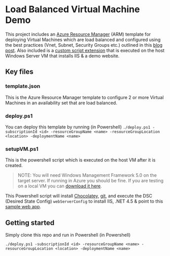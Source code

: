 # Load Balanced Virtual Machine Demo

This project includes an [Azure Resource Manager](https://azure.microsoft.com/en-us/documentation/articles/resource-group-overview/) (ARM) template for deploying Virtual Machines which are load balanced and configured using the best practices (Vnet, Subnet, Security Groups etc.) outlined in this [blog post](http://gotsomething.com/2016/05/30/how-to-load-balance-virtual-machines-in-azure/). Also included is a [custom script extension](https://azure.microsoft.com/en-us/documentation/articles/virtual-machines-windows-extensions-customscript/) that is executed on the host Windows Server VM that installs IIS & a demo website.

## Key files

### template.json

This is the Azure Resource Manager template to configure 2 or more Virtual Machines in an availability set that are load balanced.

### deploy.ps1

You can deploy this template by running (in Powershell) `./deploy.ps1 -subscriptionId <id> -resourceGroupName <name> -resourceGroupLocation <location> -deploymentName <name>`

### setupVM.ps1

This is the powershell script which is executed on the host VM after it is created. 

> NOTE: You will need Windows Management Framework 5.0 on the target server. If running in Azure you should be fine. If you are testing on a local VM you can [download it here](https://www.microsoft.com/en-us/download/details.aspx?id=50395).

This Powershell script will install [Chocolatey](https://chocolatey.org/), [git](https://chocolatey.org/packages/git), and execute the DSC (Desired State Config) `webServerConfig` to install IIS, .NET 4.5 & point to this [sample web app](https://github.com/m-gagne/ServerInfoDemoApp-DotNet).


## Getting started

Simply clone this repo and run in Powershell (in Powershell) 

    ./deploy.ps1 -subscriptionId <id> -resourceGroupName <name> -resourceGroupLocation <location> -deploymentName <name>
